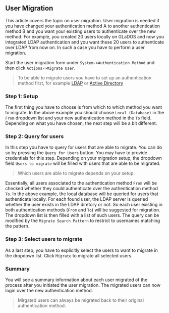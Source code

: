 ## User Migration

This article covers the topic on user migration. User migration is needed if you have changed your authentication method A to another authentication method B and you want your existing users to authenticate over the new method. For example, you created 20 users locally on GLaDOS and now you integrated LDAP authentication and you want these 20 users to authenticate over LDAP from now on. In such a case you have to perform a user migration.

Start the user migration form under `System->Authentication Method` and then click `Actions->Migrate User`.

> To be able to migrate users you have to set up an authentication method first, for example [LDAP](ldap-authentication.md) or [Active Directory](ad-authentication-simple.md)

### Step 1: Setup

The first thing you have to choose is from which to which method you want to migrate. In the above example you should choose `Local (Database)` in the `From` dropdown list and your new authentication method in the `To` field. Depending on what you have chosen, the next step will be a bit different.

### Step 2: Query for users

In this step you have to query for users that are able to migrate. You can do so by pressing the `Query for Users` button. You may have to provide credentials for this step. Depending on your migration setup, the dropdown field `Users to migrate` will be filled with users that are able to be migrated.

> Which users are able to migrate depends on your setup.

Essentially, all users associated to the authentication method `From` will be checked whether they could authenticate over the authentication method `To`. In the above example, the local database will be queried for users that authenticate locally. For each found user, the LDAP server is queried whether the user exists in the LDAP diretory or not. So each user existing in both authentication methods (`From` and `To`) will be suggested for migration. The dropdown list is then filled with a list of such users. The query can be modified by the `Migrate Search Pattern` to restrict to usernames matching the pattern.

### Step 3: Select users to migrate

As a last step, you have to explicitly select the users to want to migrate in the dropdown list. Click `Migrate` to migrate all selected users.

### Summary

You will see a summary information about each user migrated of the process after you initiated the user migration. The migrated users can now login over the new authentication method.

> Mirgated users can always be migrated back to their original authentication method.
